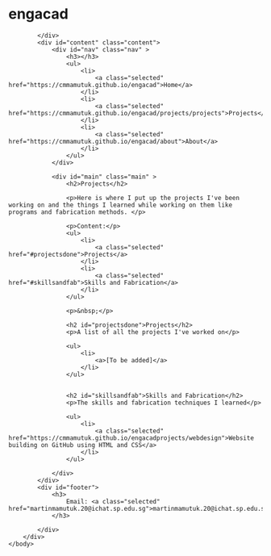 <html>
    <head>
        <title>projects</title>
        <link rel="stylesheet" type="text/css" href="../style.css" />
    </head>
    <body>
        <div id="container">
            <div id="header">
                <h1>engacad</h1>

            </div>
            <div id="content" class="content">
                <div id="nav" class="nav" >
                    <h3></h3>
                    <ul>
                        <li>
                            <a class="selected" href="https://cmmamutuk.github.io/engacad">Home</a>
                        </li>
                        <li>
                            <a class="selected" href="https://cmmamutuk.github.io/engacad/projects/projects">Projects</a>
                        </li>
                        <li>
                            <a class="selected" href="https://cmmamutuk.github.io/engacad/about">About</a>
                        </li>
                    </ul>
                </div>

                <div id="main" class="main" >
                    <h2>Projects</h2>

                    <p>Here is where I put up the projects I've been working on and the things I learned while working on them like programs and fabrication methods. </p>
                    
                    <p>Content:</p>
                    <ul>
                        <li>
                            <a class="selected" href="#projectsdone">Projects</a>
                        </li>
                        <li>
                            <a class="selected" href="#skillsandfab">Skills and Fabrication</a>
                        </li>
                    </ul>

                    <p>&nbsp;</p>

                    <h2 id="projectsdone">Projects</h2>
                    <p>A list of all the projects I've worked on</p>

                    <ul>
                        <li>
                            <a>[To be added]</a>
                        </li>
                    </ul>


                    <h2 id="skillsandfab">Skills and Fabrication</h2>
                    <p>The skills and fabrication techniques I learned</p>

                    <ul>
                        <li>
                            <a class="selected" href="https://cmmamutuk.github.io/engacadprojects/webdesign">Website building on GitHub using HTML and CSS</a>
                        </li>
                    </ul>
      
                </div>
            </div>
            <div id="footer">
                <h3>
                    Email: <a class="selected" href="martinmamutuk.20@ichat.sp.edu.sg">martinmamutuk.20@ichat.sp.edu.sg</a>
                </h3>

            </div>
        </div>
    </body>
</html>
